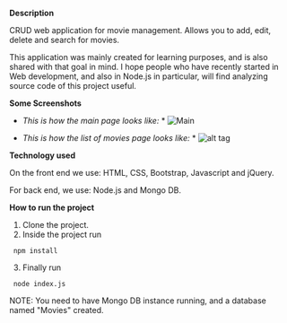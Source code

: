**Description**

CRUD web application for movie management. Allows you to add, edit, delete and search for movies.

This application was mainly created for learning purposes, and is also shared with that
goal in mind. I hope people who have recently started in Web development, and also in Node.js
in particular, will find analyzing source code of this project useful.

**Some Screenshots**

* *This is how the main page looks like:* *
![Main](https://github.com/giorgim/MovieManagementApp/blob/master/img/main.png)

* *This is how the list of movies page looks like:* *
![alt tag](https://github.com/giorgim/MovieManagementApp/blob/master/img/list.png)


**Technology used**

On the front end we use: HTML, CSS, Bootstrap, Javascript and jQuery.

For back end, we use: Node.js and Mongo DB.

**How to run the project**

1. Clone the project.
2. Inside the project run

  ` npm install` 

3. Finally run

  ` node index.js` 

NOTE: You need to have Mongo DB instance running, and a database named "Movies" created.
